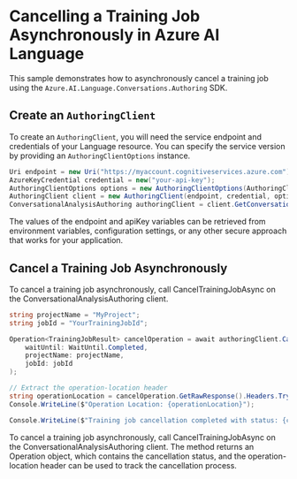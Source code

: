 # Cancelling a Training Job Asynchronously in Azure AI Language

This sample demonstrates how to asynchronously cancel a training job using the `Azure.AI.Language.Conversations.Authoring` SDK.

## Create an `AuthoringClient`

To create an `AuthoringClient`, you will need the service endpoint and credentials of your Language resource. You can specify the service version by providing an `AuthoringClientOptions` instance.

```C# Snippet:CreateAuthoringClientForSpecificApiVersion
Uri endpoint = new Uri("https://myaccount.cognitiveservices.azure.com");
AzureKeyCredential credential = new("your-api-key");
AuthoringClientOptions options = new AuthoringClientOptions(AuthoringClientOptions.ServiceVersion.V2024_11_15_Preview);
AuthoringClient client = new AuthoringClient(endpoint, credential, options);
ConversationalAnalysisAuthoring authoringClient = client.GetConversationalAnalysisAuthoringClient();
```

The values of the endpoint and apiKey variables can be retrieved from environment variables, configuration settings, or any other secure approach that works for your application.

## Cancel a Training Job Asynchronously

To cancel a training job asynchronously, call CancelTrainingJobAsync on the ConversationalAnalysisAuthoring client.

```C#
string projectName = "MyProject";
string jobId = "YourTrainingJobId";

Operation<TrainingJobResult> cancelOperation = await authoringClient.CancelTrainingJobAsync(
    waitUntil: WaitUntil.Completed,
    projectName: projectName,
    jobId: jobId
);

// Extract the operation-location header
string operationLocation = cancelOperation.GetRawResponse().Headers.TryGetValue("operation-location", out var location) ? location : null;
Console.WriteLine($"Operation Location: {operationLocation}");

Console.WriteLine($"Training job cancellation completed with status: {cancelOperation.GetRawResponse().Status}");
```

To cancel a training job asynchronously, call CancelTrainingJobAsync on the ConversationalAnalysisAuthoring client. The method returns an Operation<TrainingJobResult> object, which contains the cancellation status, and the operation-location header can be used to track the cancellation process.
